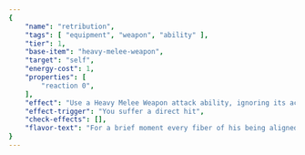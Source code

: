 ```yaml
---
{
	"name": "retribution",
	"tags": [ "equipment", "weapon", "ability" ],
	"tier": 1,
	"base-item": "heavy-melee-weapon",
	"target": "self",
	"energy-cost": 1,
	"properties": [
		"reaction 0",
	],
	"effect": "Use a Heavy Melee Weapon attack ability, ignoring its action point and energy costs.",
	"effect-trigger": "You suffer a direct hit",
	"check-effects": [],
	"flavor-text": "For a brief moment every fiber of his being aligned in a singular, violent impulse.",
}
---
```

